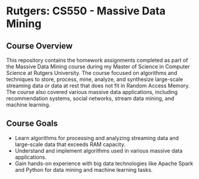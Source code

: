 # Rutgers: CS550 - Massive Data Mining

## Course Overview
This repository contains the homework assignments completed as part of the Massive Data Mining course during my Master of Science in Computer Science at Rutgers University. The course focused on algorithms and techniques to store, process, mine, analyze, and synthesize large-scale streaming data or data at rest that does not fit in Random Access Memory. The course also covered various massive data applications, including recommendation systems, social networks, stream data mining, and machine learning.

## Course Goals
- Learn algorithms for processing and analyzing streaming data and large-scale data that exceeds RAM capacity.
- Understand and implement algorithms used in various massive data applications.
- Gain hands-on experience with big data technologies like Apache Spark and Python for data mining and machine learning tasks.
